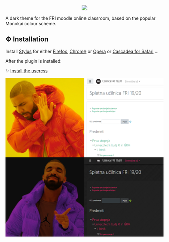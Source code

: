 <p align="center">
  <img src="https://raw.githubusercontent.com/janvasiljevic/fri-dark-theme/master/images/header.png" height="180"/>
</p>
A dark theme for the FRI moodle online classroom, based on the popular Monokai colour scheme.

##  :gear: Installation

Install [Stylus](https://add0n.com/stylus.html) for either [Firefox](https://addons.mozilla.org/en-US/firefox/addon/styl-us/), [Chrome](https://chrome.google.com/webstore/detail/stylus-beta/apmmpaebfobifelkijhaljbmpcgbjbdo) or [Opera](https://addons.opera.com/en-gb/extensions/details/stylus/) or [Cascadea for Safari](https://cascadea.app/) ...

After the plugin is installed: 

:sparkles: [Install the usercss](https://raw.githubusercontent.com/janvasiljevic/fri-dark-theme/master/fri-dark.user.css)



![Drake knows](images/drake-knows.png)
